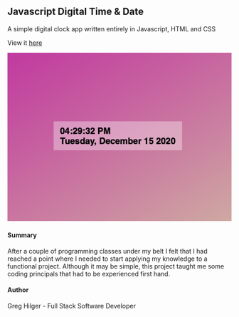 ## Javascript Digital Time & Date


A simple digital clock app written entirely in Javascript, HTML and CSS


View it [here](https://ghilger16.github.io/GH--Digital-Clock/)

![](images/preview.png)


#### Summary

After a couple of programming classes under my belt I felt that I had reached
a point where I needed to start applying my knowledge to a functional project.  Although 
it may be simple, this project taught me some coding principals that had to be
experienced first hand.  

#### Author

Greg Hilger - Full Stack Software Developer
